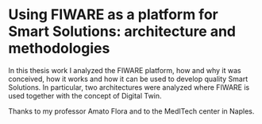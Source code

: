# Using FIWARE as a platform for Smart Solutions: architecture and methodologies 

In this thesis work I analyzed the FIWARE platform, how and why it was conceived, how it works and how it can be used to develop quality Smart Solutions. 
In particular, two architectures were analyzed where FIWARE is used together with the concept of Digital Twin.

Thanks to my professor Amato Flora and to the MedITech center in Naples.

